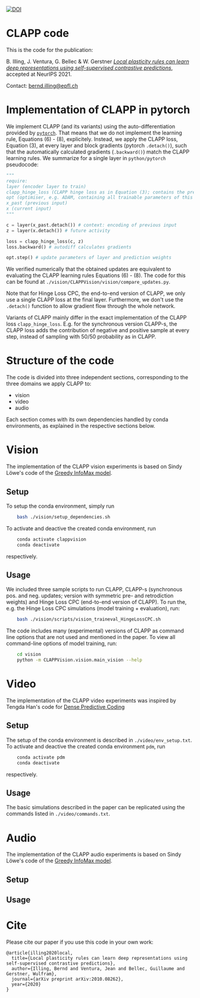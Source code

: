 
[![DOI](https://zenodo.org/badge/DOI/10.5281/zenodo.5593214.svg)](https://doi.org/10.5281/zenodo.5593214)
<!-- Should be updated with new release! Please check -->

# CLAPP code

This is the code for the publication:

B. Illing, J. Ventura, G. Bellec & W. Gerstner
[*Local plasticity rules can learn deep representations using self-supervised contrastive predictions*](https://arxiv.org/abs/2010.08262), accepted at NeurIPS 2021.

Contact:
[bernd.illing@epfl.ch](mailto:bernd.illing@epfl.ch)

# Implementation of CLAPP in pytorch

We implement CLAPP (and its variants) using the auto-differentiation provided by [`pytorch`](https://pytorch.org). That means that we do not implement the learning rule, Equations (6) - (8), explicitely. Instead, we apply the CLAPP loss, Equation (3), at every layer and block gradients (pytorch `.detach()`), such that the automatically calculated gradients (`.backward()`) match the CLAPP learning rules. We summarize for a single layer in `python/pytorch` pseudocode:

```python
""" 
require:
layer (encoder layer to train)
clapp_hinge_loss (CLAPP hinge loss as in Equation (3); contains the prediction weights)
opt (optimiser, e.g. ADAM, containing all trainable parameters of this layer)
x_past (previous input)
x (current input)
"""

c = layer(x_past.detach()) # context: encoding of previous input
z = layer(x.detach()) # future activity

loss = clapp_hinge_loss(c, z)
loss.backward() # autodiff calculates gradients

opt.step() # update parameters of layer and prediction weights
```

We verified numerically that the obtained updates are equivalent to evaluating the CLAPP learning rules Equations (6) - (8). The code for this can be found at `./vision/CLAPPVision/vision/compare_updates.py`.

Note that for Hinge Loss CPC, the end-to-end version of CLAPP, we only use a single CLAPP loss at the final layer. Furthermore, we don't use the `.detach()` function to allow gradient flow through the whole network. 

Variants of CLAPP mainly differ in the exact implementation of the CLAPP loss `clapp_hinge_loss`. E.g. for the synchronous version CLAPP-s, the CLAPP loss adds the contribution of negative and positive sample at every step, instead of sampling with 50/50 probability as in CLAPP.


# Structure of the code

The code is divided into three independent sections, corresponding to the three domains we apply CLAPP to:

* vision
* video
* audio

Each section comes with its own dependencies handled by conda environments, as explained in the respective sections below.

# Vision

The implementation of the CLAPP vision experiments is based on Sindy Löwe's code of the [Greedy InfoMax model](https://github.com/loeweX/Greedy_InfoMax).

## Setup

To setup the conda environment, simply run

```bash
    bash ./vision/setup_dependencies.sh
```

To activate and deactive the created conda environment, run

```bash
    conda activate clappvision
    conda deactivate
```

respectively. 

## Usage

We included three sample scripts to run CLAPP, CLAPP-s (synchronous pos. and neg. updates; version with symmetric pre- and retrodiction weights) and Hinge Loss CPC (end-to-end version of CLAPP). To run the, e.g. the Hinge Loss CPC simulations (model training + evaluation), run:

```bash
    bash ./vision/scripts/vision_traineval_HingeLossCPC.sh
```

The code includes many (experimental) versions of CLAPP as command line options that are not used and mentioned in the paper. To view all command-line options of model training, run:

```bash
    cd vision
    python -m CLAPPVision.vision.main_vision --help
```


# Video

The implementation of the CLAPP video experiments was inspired by Tengda Han's code for [Dense Predictive Coding](https://github.com/TengdaHan/DPC)

## Setup

The setup of the conda environment is described in `./video/env_setup.txt`. To activate and deactive the created conda environment `pdm`, run

```bash
    conda activate pdm
    conda deactivate
```

respectively.

## Usage

The basic simulations described in the paper can be replicated using the commands listed in `./video/commands.txt`.


# Audio

The implementation of the CLAPP audio experiments is based on Sindy Löwe's code of the [Greedy InfoMax model](https://github.com/loeweX/Greedy_InfoMax).

<!-- GUILLAUME: Your instructions go here. Please publish release after updating; this should trigger zenodo to update the link of the DOI -->

## Setup

## Usage

# Cite

Please cite our paper if you use this code in your own work:

```
@article{illing2020local,
  title={Local plasticity rules can learn deep representations using self-supervised contrastive predictions},
  author={Illing, Bernd and Ventura, Jean and Bellec, Guillaume and Gerstner, Wulfram},
  journal={arXiv preprint arXiv:2010.08262},
  year={2020}
}
```
